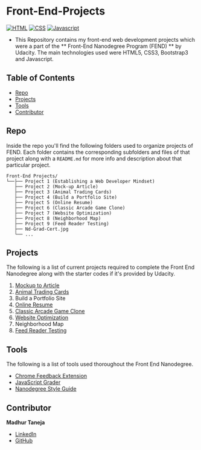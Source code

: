 # Front-End-Projects

[![HTML](https://img.shields.io/badge/html-5-e34c26)]()
[![CSS](https://img.shields.io/badge/css-3-563d7c)]()
[![Javascript](https://img.shields.io/badge/javascript-1.8.5-f1e05a)]()

* This Repository contains my front-end web development projects which were a part of the ** Front-End Nanodegree Program (FEND) ** by Udacity. The main technologies used were HTML5, CSS3, Bootstrap3 and Javascript.

## Table of Contents

* [Repo](#repo)
* [Projects](#projects)
* [Tools](#tools)
* [Contributor](#contributor)

## Repo

Inside the repo you'll find the following folders used to organize projects of FEND. Each folder contains the corresponding subfolders and files of that project along with a `README.md` for more info and description about that particular project. 

```
Front-End Projects/
└──├── Project 1 (Establishing a Web Developer Mindset)
   ├── Project 2 (Mock-up Article)
   ├── Project 3 (Animal Trading Cards)
   ├── Project 4 (Build a Portfolio Site)
   ├── Project 5 (Online Resume)
   ├── Project 6 (Classic Arcade Game Clone)
   ├── Project 7 (Website Optimization)
   ├── Project 8 (Neighborhood Map)
   ├── Project 9 (Feed Reader Testing)
   ├── Nd-Grad-Cert.jpg
   └── ...
```

## Projects

The following is a list of current projects required to complete the Front End Nanodegree along with the starter codes if it's provided by Udacity.

1. [Mockup to Article](https://github.com/udacity/frontend-mockup-to-article)
2. [Animal Trading Cards](https://github.com/udacity/fend-animal-trading-cards)
3. Build a Portfolio Site
4. [Online Resume](https://github.com/udacity/frontend-nanodegree-resume)
5. [Classic Arcade Game Clone](https://github.com/udacity/frontend-nanodegree-arcade-game)
6. [Website Optimization](https://github.com/udacity/frontend-nanodegree-mobile-portfolio)
7. Neighborhood Map
8. [Feed Reader Testing](http://github.com/udacity/frontend-nanodegree-feedreader)

## Tools

The following is a list of tools used thoroughout the Front End Nanodegree.

* [Chrome Feedback Extension](http://labs.udacity.com/udacity-feedback-extension/)
* [JavaScript Grader](https://github.com/udacity/js-grader)
* [Nanodegree Style Guide](http://udacity.github.io/frontend-nanodegree-styleguide/)

## Contributor

**Madhur Taneja**

* [LinkedIn](https://www.linkedin.com/in/madhur-taneja/)
* [GitHub](https://github.com/madhur-taneja)

